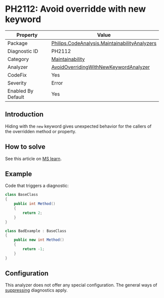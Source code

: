 # PH2112: Avoid overridde with new keyword

| Property | Value  |
|--|--|
| Package | [Philips.CodeAnalysis.MaintainabilityAnalyzers](https://www.nuget.org/packages/Philips.CodeAnalysis.MaintainabilityAnalyzers) |
| Diagnostic ID | PH2112 |
| Category  | [Maintainability](../Maintainability.md) |
| Analyzer | [AvoidOverridingWithNewKeywordAnalyzer](https://github.com/philips-software/roslyn-analyzers/blob/main/Philips.CodeAnalysis.MaintainabilityAnalyzers/Maintainability/AvoidOverridingWithNewKeywordAnalyzer.cs)
| CodeFix  | Yes |
| Severity | Error |
| Enabled By Default | Yes |

## Introduction

Hiding with the `new` keyword gives unexpected behavior for the callers of the overridden method or property.

## How to solve

See this article on [MS learn](https://learn.microsoft.com/en-us/dotnet/csharp/programming-guide/classes-and-structs/knowing-when-to-use-override-and-new-keywords).

## Example

Code that triggers a diagnostic:
``` cs
class BaseClass
{
    public int Method() 
    {
        return 2;
    }
}

class BadExample : BaseClass
{
    public new int Method() 
    {
        return -1;
    }
}
```

## Configuration

This analyzer does not offer any special configuration. The general ways of [suppressing](https://learn.microsoft.com/en-us/dotnet/fundamentals/code-analysis/suppress-warnings) diagnostics apply.
